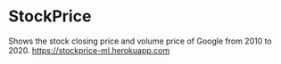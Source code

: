 # StockPrice

Shows the stock closing price and volume price of Google from 2010 to 2020.
https://stockprice-ml.herokuapp.com
